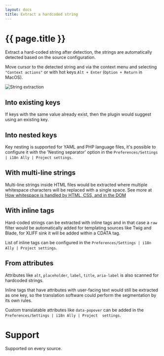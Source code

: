```yaml
---
layout: docs
title: Extract a hardcoded string
---
```


# {{ page.title }}

Extract a hard-coded string after detection, the strings are automatically detected based on the source configuration.

Move cursor to the detected string and via the context menu and selecting `"Context actions"` or with hot keys
`Alt + Enter` (`Option + Return` in MacOS).

![String extraction](assets/string-extraction.gif)

## Into existing keys

If keys with the same value already exist, then the plugin would suggest using an existing key.

## Into nested keys

Key nesting is supported for YAML and PHP language files, it's possible to configure it with the 'Nesting separator' 
option in the `Preferences/Settings | i18n Ally | Project settings`.

## With multi-line strings

Multi-line strings inside HTML files would be extracted where multiple whitespace characters will be replaced with a 
single space. See more at [How whitespace is handled by HTML, CSS, and in the DOM](https://developer.mozilla.org/en-US/docs/Web/API/Document_Object_Model/Whitespace)

## With inline tags

Hard-coded strings can be extracted with inline tags and in that case a `raw` filter would be automatically added for 
templating sources like Twig and Blade, for XLIFF sink it will be added within a CDATA tag.

List of inline tags can be configured in the `Preferences/Settings | i18n Ally | Project settings`.

## From attributes

Attributes like `alt`, `placeholder`, `label`, `title`, `aria-label` is also scanned for hardcoded strings.

Inline tags that have attributes with user-facing text would still be extracted as one key, so the translation software 
could perform the segmentation by its own rules.

Custom translatable attributes like `data-popover` can be added in the `Preferences/Settings | i18n Ally | Project 
settings`.

# Support

Supported on every source.
